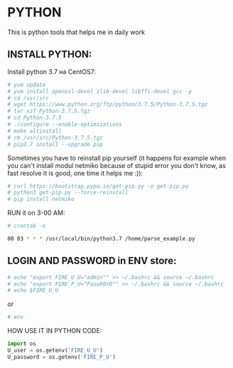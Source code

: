 # PYTHON
This is python tools that helps me in daily work

INSTALL PYTHON:
------------------------------------------------------------
Install python 3.7 на CentOS7:

```sh
# yum update
# yum install openssl-devel zlib-devel libffi-devel gcc -y
# cd /usr/src 
# wget https://www.python.org/ftp/python/3.7.5/Python-3.7.5.tgz
# tar xzf Python-3.7.5.tgz
# cd Python-3.7.5 
# ./configure --enable-optimizations 
# make altinstall
# rm /usr/src/Python-3.7.5.tgz
# pip3.7 install --upgrade pip
```

Sometimes you have to reinstall pip yourself (it happens for example when you can't install modul netmiko because of stupid error you don't know, as fast resolve it is good, one time it helps me :)):

```sh
# curl https://bootstrap.pypa.io/get-pip.py -o get-pip.py
# python3 get-pip.py --force-reinstall
# pip install netmiko
```
RUN it on 3-00 AM: 
```sh
# crontab -e

00 03 * * * /usr/local/bin/python3.7 /home/parse_example.py
```

LOGIN AND PASSWORD in ENV store:
------------------------------------------------------------
```sh
# echo "export FIRE_U_U="admin"" >> ~/.bashrc && source ~/.bashrc
# echo "export FIRE_P_U="Pasw00rD"" >> ~/.bashrc && source ~/.bashrc
# echo $FIRE_U_U
```
or

```sh
# env
```

HOW USE IT IN PYTHON CODE:

```py
import os
U_user = os.getenv('FIRE_U_U')
U_password = os.getenv('FIRE_P_U')
```
